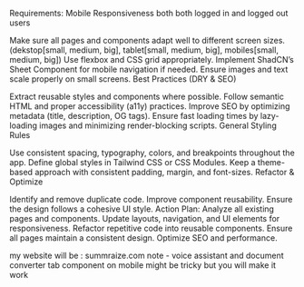 Requirements:
Mobile Responsiveness both both logged in and logged out users

Make sure all pages and components adapt well to different screen sizes.(dekstop[small, medium, big], tablet[small, medium, big], mobiles[small, medium, big])
Use flexbox and CSS grid appropriately.
Implement ShadCN’s Sheet Component for mobile navigation if needed.
Ensure images and text scale properly on small screens.
Best Practices (DRY & SEO)

Extract reusable styles and components where possible.
Follow semantic HTML and proper accessibility (a11y) practices.
Improve SEO by optimizing metadata (title, description, OG tags).
Ensure fast loading times by lazy-loading images and minimizing render-blocking scripts.
General Styling Rules

Use consistent spacing, typography, colors, and breakpoints throughout the app.
Define global styles in Tailwind CSS or CSS Modules.
Keep a theme-based approach with consistent padding, margin, and font-sizes.
Refactor & Optimize

Identify and remove duplicate code.
Improve component reusability.
Ensure the design follows a cohesive UI style.
Action Plan:
Analyze all existing pages and components.
Update layouts, navigation, and UI elements for responsiveness.
Refactor repetitive code into reusable components.
Ensure all pages maintain a consistent design.
Optimize SEO and performance.

my website will be : summraize.com
note - voice assistant and document converter tab component on mobile might be tricky but you will make it work